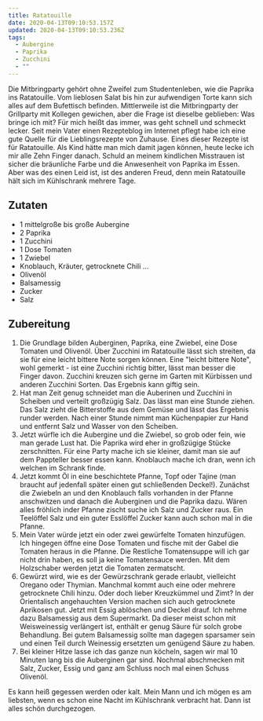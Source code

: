 ```yaml
---
title: Ratatouille
date: 2020-04-13T09:10:53.157Z
updated: 2020-04-13T09:10:53.236Z
tags:
  - Aubergine
  - Paprika
  - Zucchini
  - ""
---
```

Die Mitbringparty gehört ohne Zweifel zum Studentenleben, wie die Paprika ins Ratatouille.  Vom lieblosen Salat bis hin zur aufwendigen Torte kann sich alles auf dem Bufettisch befinden. Mittlerweile ist die Mitbringparty der Grillparty mit Kollegen gewichen, aber die Frage ist dieselbe geblieben: Was bringe ich mit? Für mich heißt das immer, was geht schnell und schmeckt lecker. 
Seit mein Vater einen Rezepteblog im Internet pflegt habe ich eine gute Quelle für die Lieblingsrezepte von Zuhause. Eines dieser Rezepte ist für Ratatouille. Als Kind hätte man mich damit jagen können, heute lecke ich mir alle Zehn Finger danach. Schuld an meinem kindlichen Misstrauen ist sicher die bräunliche Farbe und die Anwesenheit von Paprika im Essen. Aber was des einen Leid ist, ist des anderen Freud, denn mein Ratatouille hält sich im Kühlschrank mehrere Tage. 

## Zutaten

* 1 mittelgroße bis große Aubergine
* 2 Paprika
* 1 Zucchini
* 1 Dose Tomaten
* 1 Zwiebel
* Knoblauch, Kräuter, getrocknete Chili …
* Olivenöl
* Balsamessig
* Zucker
* Salz

## Zubereitung

1. Die Grundlage bilden Auberginen, Paprika, eine Zwiebel, eine Dose Tomaten und Olivenöl. Über Zucchini im Ratatouille lässt sich streiten, da sie für eine leicht bittere Note sorgen können. Eine "leicht bittere Note", wohl gemerkt - ist eine Zucchini richtig bitter, lässt man besser die Finger davon. Zucchini kreuzen sich gerne im Garten mit Kürbissen und anderen Zucchini Sorten. Das Ergebnis kann giftig sein.
2. Hat man Zeit genug schneidet man die Auberinen und Zucchini in Scheiben und verteilt großzügig Salz. Das lässt man eine Stunde ziehen. Das Salz zieht die Bitterstoffe aus dem Gemüse und lässt das Ergebnis runder werden. Nach einer Stunde nimmt man Küchenpapier zur Hand und entfernt Salz und Wasser von den Scheiben. 
3. Jetzt würfle ich die Aubergine und die Zwiebel, so grob oder fein, wie man gerade Lust hat. Die Paprika wird eher in großzügige Stücke zerschnitten. Für eine Party mache ich sie kleiner, damit man sie auf dem Pappteller besser essen kann. Knoblauch mache ich dran, wenn ich welchen im Schrank finde. 
4. Jetzt kommt Öl in eine beschichtete Pfanne, Topf oder Tajine (man braucht auf jedenfall später einen gut schließenden Deckel!). Zunächst die Zwiebeln an und den Knoblauch falls vorhanden in der Pfanne anschwitzen und danach die Auberginen und die Paprika dazu. Wären alles fröhlich inder Pfanne zischt suche ich Salz und Zucker raus. Ein Teelöffel Salz und ein guter Esslöffel Zucker kann auch schon mal in die Pfanne. 
5. Mein Vater würde jetzt ein oder zwei gewürfelte Tomaten hinzufügen. Ich hingegen öffne eine Dose Tomaten und fische mit der Gabel die Tomaten heraus in die Pfanne. Die Restliche Tomatensuppe will ich gar nicht drin haben, es soll ja keine Tomatensauce werden. Mit dem Holzschaber werden jetzt die Tomaten zermatscht. 
6. Gewürzt wird, wie es der Gewürzschrank gerade erlaubt, vielleicht Oregano oder Thymian. Manchmal kommt auch eine oder mehrere getrocknete Chili hinzu. Oder doch lieber Kreuzkümmel und Zimt? In der Orientalisch angehauchten Version machen sich auch getrocknete Aprikosen gut.
Jetzt mit Essig ablöschen und Deckel drauf. Ich nehme dazu Balsamessig aus dem Supermarkt. Da dieser meist schon mit Weisweinessig verlängert ist, enthält er genug Säure für solch grobe Behandlung. Bei gutem Balsamessig sollte man dagegen sparsamer sein und einen Teil durch Weinessig ersetzten um genügend Säure zu haben. 
7. Bei kleiner Hitze lasse ich das ganze nun köcheln, sagen wir mal 10 Minuten lang bis die Auberginen gar sind. Nochmal abschmecken mit Salz, Zucker, Essig und ganz am Schluss noch mal einen Schuss Olivenöl. 



Es kann heiß gegessen werden oder kalt. Mein Mann und ich mögen es am liebsten, wenn es schon eine Nacht im Kühlschrank verbracht hat. Dann ist alles schön durchgezogen. 